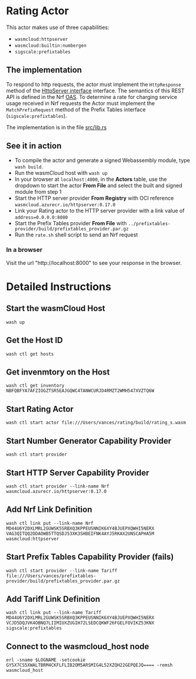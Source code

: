 # Rating Actor
This actor makes use of three capabilities:
- `wasmcloud:httpserver`
- `wasmcloud:builtin:numbergen`
- `sigscale:prefixtables`

## The implementation
To respond to http requests, the actor must implement the
`HttpResponse` method of the
[HttpServer interface](https://github.com/wasmCloud/interfaces/tree/main/httpserver) interface.
The semantics of this REST API is defined in the Nrf
[OAS](https://app.swaggerhub.com/apis/SigScale/nrf-rating/1.0.0).
To determine a rate for charging service usage received in Nrf requests
the Actor must implement the `MatchPrefixRequest` method of the
Prefix Tables interface (`sigscale:prefixtables`).

The implementation is in the file [src/lib.rs](./src/lib.rs)

## See it in action

- To compile the actor and generate a signed Webassembly module, type `wash build`.
- Run the wasmCloud host with `wash up`
- In your browser at `localhost:4000`, in the **Actors** table, use the dropdown to start the actor **From File** and select the built and signed module from step 1
- Start the HTTP server provider **From Registry** with OCI reference `wasmcloud.azurecr.io/httpserver:0.17.0`
- Link your Rating actor to the HTTP server provider with a link value of `address=0.0.0.0:8080`
- Start the Prefix Tables provider **From File** with `../prefixtables-provider/build/prefixtables_provider.par.gz`
- Run the `rate.sh` shell script to send an Nrf request

### In a browser

Visit the url "http://localhost:8000" to see your response in the browser.

# Detailed Instructions

## Start the wasmCloud Host
	wash up

## Get the Host ID
	wash ctl get hosts

## Get invenmtory on the Host
	wash ctl get inventory NBFQBFYA7AFZIOGZTSR5EAJGQWC4TANWCURJD4RMZT2WMH547XVZTQ6W

## Start Rating Actor
	wash ctl start actor file:///Users/vances/rating/build/rating_s.wasm

## Start Number Generator Capability Provider
	wash ctl start provider

## Start HTTP Server Capability Provider
	wash ctl start provider --link-name Nrf wasmcloud.azurecr.io/httpserver:0.17.0

## Add Nrf Link Definition
	wash ctl link put --link-name Nrf MD44U6Y2DXLMRL2GUWSK5SRBXQ3KPPEUSNNIK6XY4BJUEPXQWHI5NERX VAG3QITQQ2ODAOWB5TTQSDJ53XK3SHBEIFNK4AYJ5RKAX2UNSCAPHA5M  wasmcloud:httpserver

## Start Prefix Tables Capability Provider (fails)
	wash ctl start provider --link-name Tariff file:///Users/vances/prefixtables-provider/build/prefixtables_provider.par.gz

## Add Tariff Link Definition
	wash ctl link put --link-name Tariff MD44U6Y2DXLMRL2GUWSK5SRBXQ3KPPEUSNNIK6XY4BJUEPXQWHI5NERX VCJD5DQJVK4OBNQ7LIIMIUXZUGIH72LSEDCQKWF26FGELFOVIKZ53KNX sigscale:prefixtables

## Connect to the wasmcloud_host node
	erl -sname $LOGNAME -setcookie GYSX7CS5XWALTBRM4CKFLFLIB2OM5ARSMIG4L52XZQH22GEPQEJQ==== -remsh wasmcloud_host

